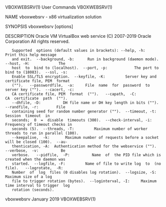 VBOXWEBSRV(1)                                User Commands                               VBOXWEBSRV(1)

NAME
       vboxwebsrv - x86 virtualization solution

SYNOPSIS
       vboxwebsrv [options]

DESCRIPTION
       Oracle VM VirtualBox web service (C) 2007-2019 Oracle Corporation All rights reserved.

       Supported  options (default values in brackets): --help, -h:            Print this help message
       and exit.  --background, -b:      Run in background (daemon mode).  --host, -H:             The
       host  to  bind to (localhost).  --port, -p:            The port to bind to (18083).  --ssl, -s:
       Enable SSL/TLS encryption.  --keyfile, -K:         Server key and certificate file, PEM  format
       ("").   --passwordfile,  -a:     File  name  for  password  to  server key ("").  --cacert, -c:
       CA certificate file, PEM  format  ("").   --capath,  -C:           CA  certificate  path  ("").
       --dhfile, -D:          DH file name or DH key length in bits ("").  --randfile, -r:        File
       containing seed for random number generator ("").  --timeout, -t:          Session  timeout  in
       seconds;  0  =  disable  timeouts (300).  --check-interval, -i:  Frequency of timeout checks in
       seconds (5).  --threads, -T:         Maximum number of worker threads to run in parallel (100).
       --keepalive,  -k:       Maximum number of requests before a socket will be closed (100).  --au‐
       thentication, -A:  Authentication method for the webservice ("").   --verbose,  -v:          Be
       verbose.   --pidfile,  -P:          Name  of  the PID file which is created when the daemon was
       started.  --logfile, -F:         Name of file to write log  to  (no  file).   --logrotate,  -R:
       Number  of  log  files (0 disables log rotation).  --logsize, -S:         Maximum size of a log
       file to trigger rotation (bytes).  --loginterval, -I:     Maximum time interval to trigger  log
       rotation (seconds).

vboxwebsrv                                   January 2019                                VBOXWEBSRV(1)
